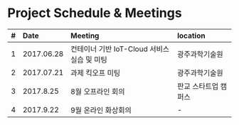 Project Schedule & Meetings
============================

|#|Date|Meeting|location|
|:---:|:-----|:--------|:-----|
|1|2017.06.28|컨테이너 기반 IoT-Cloud 서비스 실습 및 미팅|광주과학기술원|
|2|2017.07.21|과제 킥오프 미팅|광주과학기술원|
|3|2017.8.25|8월 오프라인 회의|판교 스타트업 캠퍼스|
|4|2017.9.22|9월 온라인 화상회의|-|
